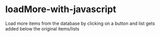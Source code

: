 # loadMore-with-javascript
Load more items from the database by clicking on a button and list gets added below the original items/lists
